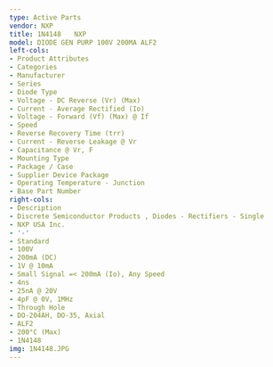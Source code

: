 ```yaml
---
type: Active Parts
vendor: NXP
title: 1N4148　　NXP
model: DIODE GEN PURP 100V 200MA ALF2
left-cols:
- Product Attributes
- Categories
- Manufacturer
- Series
- Diode Type
- Voltage - DC Reverse (Vr) (Max)
- Current - Average Rectified (Io)
- Voltage - Forward (Vf) (Max) @ If
- Speed
- Reverse Recovery Time (trr)
- Current - Reverse Leakage @ Vr
- Capacitance @ Vr, F
- Mounting Type
- Package / Case
- Supplier Device Package
- Operating Temperature - Junction
- Base Part Number
right-cols:
- Description
- Discrete Semiconductor Products , Diodes - Rectifiers - Single
- NXP USA Inc.
- '-'
- Standard
- 100V
- 200mA (DC)
- 1V @ 10mA
- Small Signal =< 200mA (Io), Any Speed
- 4ns
- 25nA @ 20V
- 4pF @ 0V, 1MHz
- Through Hole
- DO-204AH, DO-35, Axial
- ALF2
- 200°C (Max)
- 1N4148
img: 1N4148.JPG
---
```


